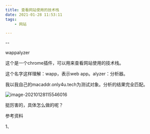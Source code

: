 ```yaml
---
title: 查看网站使用的技术栈
date: 2021-01-28 11:53:11
tags:
	- 网站

---
```


--

wappalyzer

这个是一个chrome插件，可以用来查看网站使用的技术栈。

这个名字这样理解：wapp，表示web app。alyzer：分析器。

我以我自己的macaddr.only4u.tech为测试对象。分析的结果完全匹配。

![image-20210128115546016](https://gitee.com/teddyxiong53/playopenwrt_pic/raw/master/image-20210128115546016.png)

挺厉害的，具体怎么做的呢？



参考资料

1、

